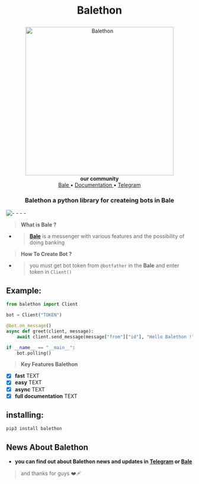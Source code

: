 # <p align="center">Balethon</p>

<p align="center"> 
     <a href="https://ble.ir/balethon"> 
         <img src="https://s8.uupload.ir/files/_balethon__ar04.png" alt="Balethon" width="400"> 
     </a> 
     <br> 
     <b>our community</b> 
     </br> 
     <a href="https://ble.ir/join/MGUxMTU5Yz"> 
         Bale 
     </a> 
     • 
     <a href="balethon.github.io"> 
         Documentation 
     </a> 
     • 
     <a href="https://t.me/balethon_GP"> 
         Telegram
     </a> 
 </p> 


<h3 align="center">Balethon a python library for createing bots in Bale</h3>

![- - - -](https://s8.uupload.ir/files/picsart_23-08-13_21-01-43-660_3g1.png)

> **What is Bale ?**

- > **[Bale](https://www.bale.ai/)** is a messenger with various features and the possibility of doing banking


> **How To Create Bot ?**


- > you must get bot token from `@botfather` in the **Bale** and enter token in `Client()`

## Example:

```python
from balethon import Client

bot = Client("TOKEN")

@bot.on_message()
async def greet(client, message):
    await client.send_message(message["from"]["id"], "Hello Balethon !")

if __name__ == "__main__":
    bot.polling()
```


> **Key Features Balethon**

- [x] **fast** TEXT
- [x] **easy** TEXT
- [x] **async** TEXT
- [x] **full documentation** TEXT

## installing:
```python
pip3 install balethon
```

## News About Balethon
- **you can find out about Balethon news and updates in [Telegram](https://t.me/balethon_py) or [Bale](https://ble.ir/balethon)**


> and thanks for guys ❤️‍🩹

